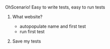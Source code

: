OhScenario!
Easy to write tests, easy to run tests

1. What website?
   - autopopulate name and first test
   - run first test

2. Save my tests
